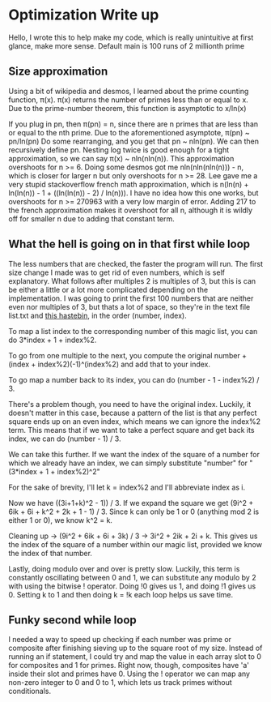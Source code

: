 # Optimization Write up
Hello, I wrote this to help make my code, which is really unintuitive at first glance, make more sense. Default main is 100 runs of 2 millionth prime

## Size approximation
Using a bit of wikipedia and desmos, I learned about the prime counting function, π(x).
π(x) returns the number of primes less than or equal to x. Due to the prime-number theorem, this function is asymptotic to x/ln(x)

If you plug in pn, then π(pn) = n, since there are n primes that are less than or equal to the nth prime. Due to the aforementioned asymptote, π(pn) ~ pn/ln(pn)
Do some rearranging, and you get that pn ~ nln(pn). We can then recursively define pn. 
Nesting log twice is good enough for a tight approximation, so we can say π(x) ~ nln(nln(n)). This approximation overshoots for n >= 6.
Doing some desmos got me nln(nln(nln(n))) - n, which is closer for larger n but only overshoots for n >= 28.
Lee gave me a very stupid stackoverflow french math approximation, which is n(ln(n) + ln(ln(n)) - 1 + ((ln(ln(n)) - 2) / ln(n))).
I have no idea how this one works, but overshoots for n >= 270963 with a very low margin of error. Adding 217 to the french approximation makes it overshoot for all n, although it is wildly off for smaller n due to adding that constant term.

## What the hell is going on in that first while loop
The less numbers that are checked, the faster the program will run.
The first size change I made was to get rid of even numbers, which is self explanatory. What follows after multiples 2 is multiples of 3, but this is can be either a little or a lot more complicated depending on the implementation.
I was going to print the first 100 numbers that are neither even nor multiples of 3, but thats a lot of space, so they're in the text file list.txt and [this hastebin](https://hastebin.com/ixuxesewun.yaml), in the order (number, index).

To map a list index to the corresponding number of this magic list, you can do 3*index + 1 + index%2.

To go from one multiple to the next, you compute the original number + (index + index%2)(-1)^(index%2) and add that to your index.

To go map a number back to its index, you can do (number - 1 - index%2) / 3. 

There's a problem though, you need to have the original index. Luckily, it doesn't matter in this case, because a pattern of the list is that any perfect square ends up on an even index, which means we can ignore the index%2 term.
This means that if we want to take a perfect square and get back its index, we can do (number - 1) / 3.

We can take this further. If we want the index of the square of a number for which we already have an index, we can simply substitute "number" for "(3\*index + 1 + index%2)^2"

For the sake of brevity, I'll let k = index%2 and I'll abbreviate index as i.

Now we have ((3i+1+k)^2 - 1)) / 3. If we expand the square we get (9i^2 + 6ik + 6i + k^2 + 2k + 1 - 1) / 3. Since k can only be 1 or 0 (anything mod 2 is either 1 or 0), we know k^2 = k.

Cleaning up -> (9i^2 + 6ik + 6i + 3k) / 3 -> 3i^2 + 2ik + 2i + k. This gives us the index of the square of a number within our magic list, provided we know the index of that number.

Lastly, doing modulo over and over is pretty slow. Luckily, this term is constantly oscillating between 0 and 1, we can substitute any modulo by 2 with using the bitwise ! operator. Doing !0 gives us 1, and doing !1 gives us 0. Setting k to 1 and then doing k = !k each loop helps us save time.

## Funky second while loop

I needed a way to speed up checking if each number was prime or composite after finishing sieving up to the square root of my size.
Instead of running an if statement, I could try and map the value in each array slot to 0 for composites and 1 for primes. 
Right now, though, composites have 'a' inside their slot and primes have 0. Using the ! operator we can map any non-zero integer to 0 and 0 to 1, which lets us track primes without conditionals.
